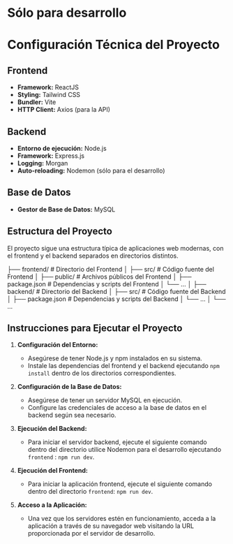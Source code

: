 # Sólo para desarrollo

# Configuración Técnica del Proyecto

## Frontend

- **Framework:** ReactJS
- **Styling:** Tailwind CSS
- **Bundler:** Vite
- **HTTP Client:** Axios (para la API)

## Backend

- **Entorno de ejecución:** Node.js
- **Framework:** Express.js
- **Logging:** Morgan
- **Auto-reloading:** Nodemon (sólo para el desarrollo)

## Base de Datos

- **Gestor de Base de Datos:** MySQL

## Estructura del Proyecto

El proyecto sigue una estructura típica de aplicaciones web modernas, con el frontend y el backend separados en directorios distintos.

├── frontend/ # Directorio del Frontend
│ ├── src/ # Código fuente del Frontend
│ ├── public/ # Archivos públicos del Frontend
│ ├── package.json # Dependencias y scripts del Frontend
│ └── ...
│
├── backend/ # Directorio del Backend
│ ├── src/ # Código fuente del Backend
│ ├── package.json # Dependencias y scripts del Backend
│ └── ...
│
└── ...

## Instrucciones para Ejecutar el Proyecto

1. **Configuración del Entorno:**

   - Asegúrese de tener Node.js y npm instalados en su sistema.
   - Instale las dependencias del frontend y el backend ejecutando `npm install` dentro de los directorios correspondientes.

2. **Configuración de la Base de Datos:**

   - Asegúrese de tener un servidor MySQL en ejecución.
   - Configure las credenciales de acceso a la base de datos en el backend según sea necesario.

3. **Ejecución del Backend:**

   - Para iniciar el servidor backend, ejecute el siguiente comando dentro del directorio utilice Nodemon para el desarrollo ejecutando `frontend` : `npm run dev`.

4. **Ejecución del Frontend:**

   - Para iniciar la aplicación frontend, ejecute el siguiente comando dentro del directorio `frontend`: `npm run dev`.

5. **Acceso a la Aplicación:**
   - Una vez que los servidores estén en funcionamiento, acceda a la aplicación a través de su navegador web visitando la URL proporcionada por el servidor de desarrollo.
